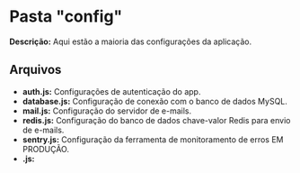 # Pasta "config"

**Descrição:** Aqui estão a maioria das configurações da aplicação.

## Arquivos

* **auth.js:** Configurações de autenticação do app.
* **database.js:** Configuração de conexão com o banco de dados MySQL.
* **mail.js:** Configuração do servidor de e-mails.
* **redis.js:** Configuração do banco de dados chave-valor Redis para envio de e-mails.
* **sentry.js:** Configuração da ferramenta de monitoramento de erros EM PRODUÇÃO.
* **.js:** 